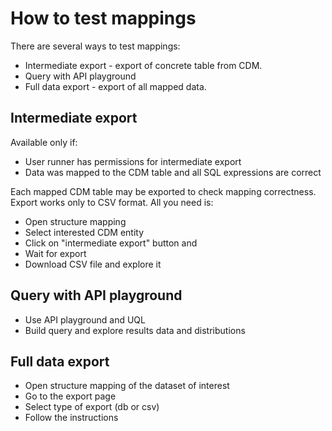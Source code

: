 # How to test mappings
There are several ways to test mappings:
- Intermediate export - export of concrete table from CDM. 
- Query with API playground
- Full data export - export of all mapped data.

## Intermediate export
Available only if: 
- User runner has permissions for intermediate export
- Data was mapped to the CDM table and all SQL expressions are correct

Each mapped CDM table may be exported to check mapping correctness. Export works only to CSV format. All you need is:
- Open structure mapping
- Select interested CDM entity
- Click on "intermediate export" button and 
- Wait for export 
- Download CSV file and explore it 

## Query with API playground
- Use API playground and UQL
- Build query and explore results data and distributions

## Full data export
- Open structure mapping of the dataset of interest
- Go to the export page
- Select type of export (db or csv)
- Follow the instructions
